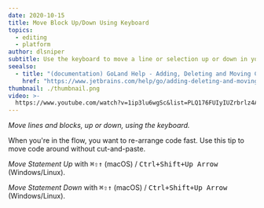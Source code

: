 ```yaml
---
date: 2020-10-15
title: Move Block Up/Down Using Keyboard
topics:
  - editing
  - platform
author: dlsniper
subtitle: Use the keyboard to move a line or selection up or down in your file.
seealso:
  - title: "(documentation) GoLand Help - Adding, Deleting and Moving Code Elements"
    href: "https://www.jetbrains.com/help/go/adding-deleting-and-moving-lines.html"
thumbnail: ./thumbnail.png
video: >-
  https://www.youtube.com/watch?v=1ip3lu6wgSc&list=PLQ176FUIyIUZrbrlz4AY1V8VzBJKZyVlW&index=84
---
```


_Move lines and blocks, up or down, using the keyboard._

When you're in the flow, you want to re-arrange code fast.
Use this tip to move code around without cut-and-paste.

_Move Statement Up_ with <kbd>⌘⇧↑</kbd> (macOS) / <kbd>Ctrl+Shift+Up Arrow</kbd> (Windows/Linux).

_Move Statement Down_ with <kbd>⌘⇧↑</kbd> (macOS) / <kbd>Ctrl+Shift+Up Arrow</kbd> (Windows/Linux).
